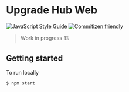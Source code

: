 # Upgrade Hub Web

[![JavaScript Style Guide](https://cdn.rawgit.com/standard/standard/master/badge.svg)](https://github.com/standard/standard)
[![Commitizen friendly](https://img.shields.io/badge/commitizen-friendly-brightgreen.svg)](http://commitizen.github.io/cz-cli/)
> Work in progress 🏗

## Getting started
To run locally
```
$ npm start
```
